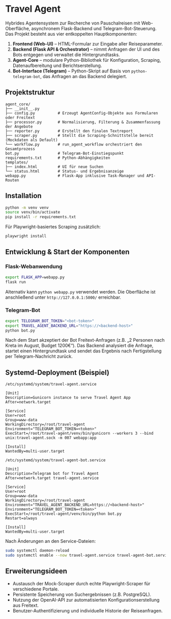 # Travel Agent

Hybrides Agentensystem zur Recherche von Pauschalreisen mit Web-Oberfläche, asynchronem Flask-Backend
und Telegram-Bot-Steuerung. Das Projekt besteht aus vier entkoppelten Hauptkomponenten:

1. **Frontend (Web-UI)** – HTML-Formular zur Eingabe aller Reiseparameter.
2. **Backend (Flask API & Orchestrator)** – nimmt Anfragen der UI und des Bots entgegen und verwaltet
die Hintergrundtasks.
3. **Agent-Core** – modulare Python-Bibliothek für Konfiguration, Scraping, Datenaufbereitung und
   Berichtserstellung.
4. **Bot-Interface (Telegram)** – Python-Skript auf Basis von `python-telegram-bot`, das Anfragen an das Backend delegiert.

## Projektstruktur

```
agent_core/
├── __init__.py
├── config.py          # Erzeugt AgentConfig-Objekte aus Formularen oder Freitext
├── processor.py       # Normalisierung, Filterung & Zusammenfassung der Angebote
├── reporter.py        # Erstellt den finalen Textreport
├── scraper.py         # Stellt die Scraping-Schnittstelle bereit (Mockdaten als Default)
└── workflow.py        # run_agent_workflow orchestriert den Gesamtprozess
bot.py                 # Telegram-Bot-Einstiegspunkt
requirements.txt       # Python-Abhängigkeiten
templates/
├── index.html         # UI für neue Suchen
└── status.html        # Status- und Ergebnisanzeige
webapp.py              # Flask-App inklusive Task-Manager und API-Routen
```

## Installation

```bash
python -m venv venv
source venv/bin/activate
pip install -r requirements.txt
```

Für Playwright-basiertes Scraping zusätzlich:

```bash
playwright install
```

## Entwicklung & Start der Komponenten

### Flask-Webanwendung

```bash
export FLASK_APP=webapp.py
flask run
```

Alternativ kann `python webapp.py` verwendet werden. Die Oberfläche ist anschließend unter
`http://127.0.0.1:5000/` erreichbar.

### Telegram-Bot

```bash
export TELEGRAM_BOT_TOKEN="<bot-token>"
export TRAVEL_AGENT_BACKEND_URL="https://<backend-host>"
python bot.py
```

Nach dem Start akzeptiert der Bot Freitext-Anfragen (z.B. „2 Personen nach Kreta im August, Budget 1200€“).
Das Backend analysiert die Anfrage, startet einen Hintergrundtask und sendet das Ergebnis nach Fertigstellung
per Telegram-Nachricht zurück.

## Systemd-Deployment (Beispiel)

`/etc/systemd/system/travel-agent.service`

```
[Unit]
Description=Gunicorn instance to serve Travel Agent App
After=network.target

[Service]
User=root
Group=www-data
WorkingDirectory=/root/travel-agent
Environment="TELEGRAM_BOT_TOKEN=<token>"
ExecStart=/root/travel-agent/venv/bin/gunicorn --workers 3 --bind unix:travel-agent.sock -m 007 webapp:app

[Install]
WantedBy=multi-user.target
```

`/etc/systemd/system/travel-agent-bot.service`

```
[Unit]
Description=Telegram bot for Travel Agent
After=network.target travel-agent.service

[Service]
User=root
Group=www-data
WorkingDirectory=/root/travel-agent
Environment="TRAVEL_AGENT_BACKEND_URL=https://<backend-host>"
Environment="TELEGRAM_BOT_TOKEN=<token>"
ExecStart=/root/travel-agent/venv/bin/python bot.py
Restart=always

[Install]
WantedBy=multi-user.target
```

Nach Änderungen an den Service-Dateien:

```bash
sudo systemctl daemon-reload
sudo systemctl enable --now travel-agent.service travel-agent-bot.service
```

## Erweiterungsideen

* Austausch der Mock-Scraper durch echte Playwright-Scraper für verschiedene Portale.
* Persistente Speicherung von Suchergebnissen (z.B. PostgreSQL).
* Nutzung der OpenAI-API zur automatisierten Konfigurationserstellung aus Freitext.
* Benutzer-Authentifizierung und individuelle Historie der Reiseanfragen.
